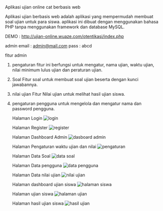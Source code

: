 Aplikasi ujian online cat berbasis web

Aplikasi ujian berbasis web adalah aplikasi yang mempermudah membuat 
soal ujian untuk para siswa. aplikasi ini dibuat dengan menggunakan
bahasa PHP tanpa menggunakan framework dan database MySQL.

DEMO : http://ujian-online.wuaze.com/otentikasi/index.php

admin
email : admin@mail.com 
pass : abcd

fitur admin

1. pengaturan
   fitur ini berfungsi untuk mengatur, nama ujian, waktu ujian, nilai minimum lulus ujian
   dan peraturan ujian.

2. Soal
   Fitur soal untuk membuat soal ujian beserta dengan kunci jawabannya.

3. nilai ujian
   Fitur Nilai ujian untuk melihat hasil ujian siswa.

4. pengaturan pengguna
   untuk mengelola dan mengatur nama dan password pengguna.


   Halaman Login
   ![login](https://github.com/user-attachments/assets/cd34e471-b7fa-4ffd-abf5-764bcacebd4c)



   Halaman Register
   ![register](https://github.com/user-attachments/assets/56c1e6bf-9eb2-42d1-830b-6c83bdb3dfbf)



   Halaman Dashboard Admin
   ![dasboard admin](https://github.com/user-attachments/assets/02ed947d-6812-490f-bf96-114c345e855f)



   Halaman Pengaturan waktu ujian dan nilai
   ![pengaturan](https://github.com/user-attachments/assets/d7d54f94-7396-4b8d-a1c1-351f5340e32b)



   Halaman Data Soal
   ![data soal](https://github.com/user-attachments/assets/ef19b50e-e479-4f8d-a5c7-7fd45c6d58c9)



   Halaman Data pengguna
   ![data pengguna](https://github.com/user-attachments/assets/7fb07f8e-1267-4135-b024-763ac057cc76)



   Halaman Data nilai ujian
   ![nilai ujian](https://github.com/user-attachments/assets/289a3e71-64c1-4930-97eb-ca854ebbb324)



   Halaman dashboard ujian siswa
   ![halaman siswa](https://github.com/user-attachments/assets/a16191b4-d5b9-4a05-8169-4c32ba754bb1)



   Halaman ujian siswa
   ![halaman ujian](https://github.com/user-attachments/assets/571d014e-f7ac-4fec-ae87-424adb38e96f)



   Halaman hasil ujian siswa
   ![hasil ujian](https://github.com/user-attachments/assets/4faf1cc8-ad08-40d3-899b-93e82477162c)
    
      







   
